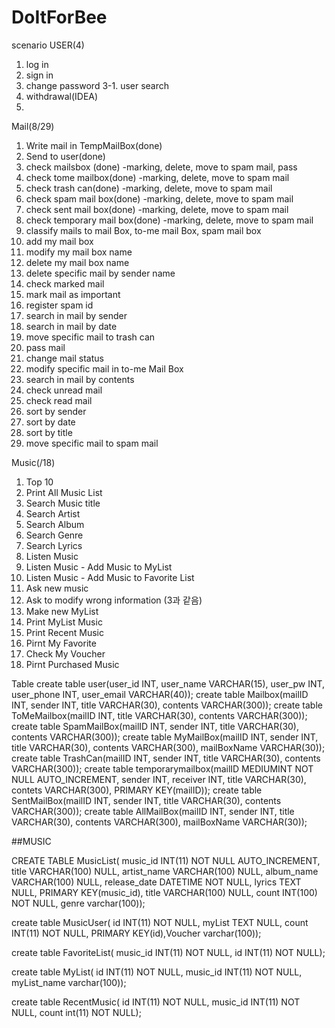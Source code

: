 # DoItForBee
scenario
USER(4)
1. log in
2. sign in
3. change password
3-1. user search
4. withdrawal(IDEA)
5.

Mail(8/29)
1. Write mail in TempMailBox(done)
2. Send to user(done)
3. check mailsbox (done) -marking, delete, move to spam mail, pass
4. check tome mailbox(done) -marking, delete, move to spam mail
5. check trash can(done) -marking, delete, move to spam mail
6. check spam mail box(done) -marking, delete, move to spam mail
7. check sent mail box(done) -marking, delete, move to spam mail
8. check temporary mail box(done) -marking, delete, move to spam mail
9. classify mails to mail Box, to-me mail Box, spam mail box
10. add my mail box
11. modify my mail box name
12. delete my mail box name
13. delete specific mail by sender name
14. check marked mail
15. mark mail as important
16. register spam id
17. search in mail by sender
18. search in mail by date
19. move specific mail to trash can
20. pass mail
21. change mail status
22. modify specific mail in to-me Mail Box
23. search in mail by contents
24. check unread mail
25. check read mail
26. sort by sender
27. sort by date
28. sort by title
29. move specific mail to spam mail

Music(/18)
1. Top 10
2. Print All Music List
1. Search Music title
 2. Search Artist
  3. Search Album
  4. Search Genre
  5. Search Lyrics
4. Listen Music
1. Listen Music - Add Music to MyList
2. Listen Music - Add Music to Favorite List
5. Ask new music
6. Ask to modify wrong information (3과 같음)
7. Make new MyList
8. Print MyList Music
9. Print Recent Music
10. Pirnt My Favorite
11. Check My Voucher
12. Pirnt Purchased Music

Table
create table user(user_id INT, user_name VARCHAR(15), user_pw INT, user_phone INT, user_email VARCHAR(40));
create table Mailbox(mailID INT, sender INT, title VARCHAR(30), contents VARCHAR(300));
create table ToMeMailbox(mailID INT, title VARCHAR(30), contents VARCHAR(300));
create table SpamMailBox(mailID INT, sender INT,  title VARCHAR(30), contents VARCHAR(300));
create table MyMailBox(mailID INT, sender INT,  title VARCHAR(30), contents VARCHAR(300), mailBoxName VARCHAR(30));
create table TrashCan(mailID INT, sender INT,  title VARCHAR(30), contents VARCHAR(300));
create table temporarymailbox(mailID MEDIUMINT NOT NULL AUTO_INCREMENT,
                               sender INT,
                               receiver INT,
                               title VARCHAR(30),
                               contets VARCHAR(300),
                               PRIMARY KEY(mailID));
create table SentMailBox(mailID INT, sender INT,  title VARCHAR(30), contents VARCHAR(300));
create table AllMailBox(mailID INT, sender INT,  title VARCHAR(30), contents VARCHAR(300), mailBoxName VARCHAR(30));

##MUSIC

CREATE TABLE MusicList( music_id INT(11) NOT NULL AUTO_INCREMENT, title VARCHAR(100) NULL, artist_name VARCHAR(100) NULL, album_name VARCHAR(100) NULL, release_date DATETIME NOT NULL, lyrics TEXT NULL, PRIMARY KEY(music_id), title VARCHAR(100) NULL, count INT(100) NOT NULL, genre varchar(100));

create table MusicUser( id INT(11) NOT NULL, myList TEXT NULL, count INT(11) NOT NULL, PRIMARY KEY(id),Voucher varchar(100));

create table FavoriteList( music_id INT(11) NOT NULL, id INT(11) NOT NULL);

create table MyList( id INT(11) NOT NULL, music_id INT(11) NOT NULL, myList_name varchar(100));

create table RecentMusic( id INT(11) NOT NULL, music_id INT(11) NOT NULL, count int(11) NOT NULL);
